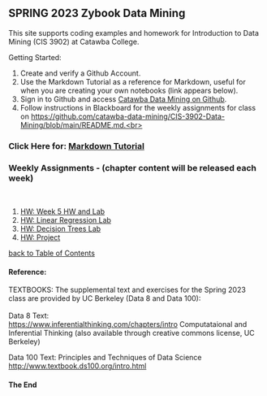 ## SPRING 2023 Zybook Data Mining
This site supports coding examples and homework for Introduction to Data Mining (CIS 3902) at Catawba College.<br>

Getting Started:<br>
1.  Create and verify a Github Account.<br>
2.  Use the Markdown Tutorial as a reference for Markdown, useful for when you are creating your own notebooks (link appears below).
3.  Sign in to Github and access <a href="https://github.com/catawba-data-mining/CIS-3902-Data-Mining/blob/main/README.md">Catawba Data Mining on Github</a>.<br>
4.  Follow instructions in Blackboard for the weekly assignments for class on https://github.com/catawba-data-mining/CIS-3902-Data-Mining/blob/main/README.md.<br>

### Click Here for: <a href="https://agea.github.io/tutorial.md/">Markdown Tutorial</a>

<a name="tocb"></a>
### Weekly Assignments - (chapter content will be released each week)<br>
<br>
<a name="toc"></a>

1. <a href="https://github.com/catawba-data-mining/CIS-3902-Data-Mining/blob/main/chapter1_homework1_lab.ipynb">HW: Week 5 HW and Lab</a><br>
2. <a href="https://github.com/catawba-data-mining/CIS-3902-Data-Mining/blob/main/chapter15_16_HW5_Lab.ipynb">HW: Linear Regression Lab</a><br>
3. <a href="https://github.com/catawba-data-mining/CIS-3902-Data-Mining/blob/main/homework7_decision_trees.ipynb">HW: Decision Trees Lab</a><br>
4. <a href="https://githubtocolab.com/catawba-data-mining/CIS-3902-Data-Mining/blob/main/Spring_23_Project.ipynb">HW: Project</a><br>


[ back to Table of Contents](#toc)

#### Reference:<br>
TEXTBOOKS:  The supplemental text and exercises for the Spring 2023 class are provided by UC Berkeley (Data 8 and Data 100):  
<br>
Data 8 Text: <br>
https://www.inferentialthinking.com/chapters/intro
Computataional and Inferential Thinking (also available through creative commons license, UC Berkeley)

Data 100 Text:
Principles and Techniques of Data Science
http://www.textbook.ds100.org/intro.html
<br>

#### The End
